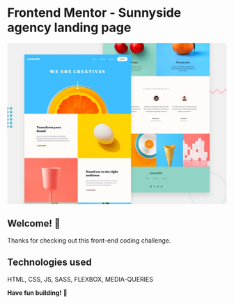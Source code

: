 # Frontend Mentor - Sunnyside agency landing page

![Design preview for the Sunnyside agency landing page coding challenge](./design/desktop-preview.jpg)

## Welcome! 👋

Thanks for checking out this front-end coding challenge.

## Technologies used
HTML, CSS, JS, SASS, FLEXBOX, MEDIA-QUERIES


**Have fun building!** 🚀
